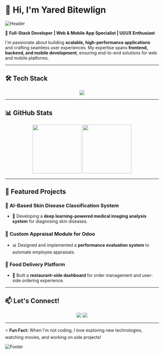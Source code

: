 # 👋 Hi, I'm Yared Bitewlign 

![Header](https://capsule-render.vercel.app/api?type=waving&color=gradient&height=200&section=header&text=Welcome%20to%20My%20GitHub!&fontSize=30&fontAlignY=35)

🚀 **Full-Stack Developer | Web & Mobile App Specialist | UI/UX Enthusiast**  

I'm passionate about building **scalable, high-performance applications** and crafting seamless user experiences. My expertise spans **frontend, backend, and mobile development**, ensuring end-to-end solutions for web and mobile platforms.  

---

## 🛠️ Tech Stack  
<div align="center">
  <img src="https://skillicons.dev/icons?i=react,nextjs,tailwind,js,ts,html,css,nodejs,express,mongodb,postgres,docker,git,github,figma,androidstudio" />
</div>

---

## 📊 GitHub Stats  
<div align="center">
  <img src="https://github-readme-stats.vercel.app/api?username=yared3214&show_icons=true&theme=radical" height="160px" />
  <img src="https://github-readme-streak-stats.herokuapp.com/?user=yared3214&theme=radical" height="160px" />
</div>

---

## 📌 Featured Projects  
### 🔹 **AI-Based Skin Disease Classification System**  
- 🏥 Developing a **deep learning-powered medical imaging analysis system** for diagnosing skin diseases.  

### 🔹 **Custom Appraisal Module for Odoo**  
- 📊 Designed and implemented a **performance evaluation system** to automate employee appraisals.  

### 🔹 **Food Delivery Platform**  
- 🍔 Built a **restaurant-side dashboard** for order management and user-side ordering experience.  

---

## 📫 Let's Connect!  
<p align="center">
  <a href="https://portfolio-steel-pi-37.vercel.app/"><img src="https://img.shields.io/badge/Portfolio-%23000000.svg?&style=for-the-badge&logo=web&logoColor=white"></a>
  <a href="your-linkedin-link"><img src="https://img.shields.io/badge/LinkedIn-%230077B5.svg?&style=for-the-badge&logo=linkedin&logoColor=white"></a>
</p>

---

⭐ **Fun Fact:** When I'm not coding, I love exploring new technologies, watching movies, and working on side projects!  

![Footer](https://capsule-render.vercel.app/api?type=waving&color=gradient&height=100&section=footer)
